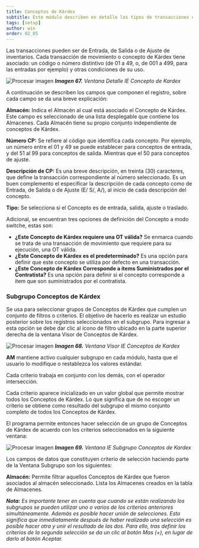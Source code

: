 ```yaml
---
title: Conceptos de Kárdex
subtitle: Este módulo describen en detalle los tipos de transacciones o conceptos que constituyen el movimiento de artículos en un Almacén.
tags: [setup]
author: win
order: 02_05
---
```

Las transacciones pueden ser de Entrada, de Salida o de Ajuste de inventarios. Cada transacción de  movimiento o concepto de Kárdex tiene asociado: un código o número distintivo (de 01 a 49, o, de 001 a 499, para las entradas por ejemplo) y otras condiciones de su uso.

![Procesar imagen](../../assets/images/cap02/chp02_img67.png)
_**Imagen 67.** Ventana Detalle IE Concepto de Kardex_

A continuación se describen los campos que componen el registro, sobre cada campo se da una breve explicación:

**Almacén:** Indica el Almacén al cual está asociado el Concepto de Kárdex. Este campo es seleccionado de una lista desplegable que contiene los Almacenes. Cada Almacén  tiene su propio conjunto independiente de conceptos de Kárdex.

**Número CP:** Se refiere al código que identifica cada concepto. Por ejemplo, un número entre el 01 y 49 se puede establecer para conceptos de entrada, y del 51 al 99 para conceptos de salida. Mientras que el 50 para conceptos de ajuste.

**Descripción de CP:** Es una breve descripción, en treinta (30) caracteres, que define la transacción correspondiente al número seleccionado. Es un buen complemento el especificar la descripción de cada concepto como de Entrada, de Salida o de Ajuste (E/ S/, A/), al inicio de cada descripción del concepto.

**Tipo:** Se selecciona si el Concepto es de entrada, salida, ajuste o traslado.

Adicional, se encuentran tres opciones de definición del Concepto a modo switche, estas son:

- **¿Este Concepto de Kárdex requiere una OT válida?**
  Se enmarca cuando se trata de una transacción de movimiento que requiere para su ejecución, una OT válida.
- **¿Este Concepto de Kárdex es el predeterminado?**
  Es una opción para definir que este concepto se utiliza por defecto en una transacción.
- **¿Este Concepto de Kárdex Corresponde a ítems Suministrados por el Contratista?**
  Es una opción para definir si el concepto corresponde a ítem que son suministrados por el contratista.

### Subgrupo Conceptos de Kárdex

Se usa para seleccionar grupos de Conceptos de Kárdex que cumplen un conjunto de filtros o criterios. El objetivo de hacerlo es realizar un estudio posterior sobre los registros seleccionados en el subgrupo. Para ingresar a esta opción se debe dar clic al ícono de filtro <span class="mdi mdi-filter-variant"></span> ubicado en la parte superior derecha de la ventana Visor de Conceptos de Kárdex.

![Procesar imagen](../../assets/images/cap02/chp02_img68.png)
_**Imagen 68.** Ventana Visor IE Conceptos de Kardex_

**AM** mantiene activo cualquier subgrupo en cada módulo, hasta que el usuario lo modifique o restablezca los valores estándar.

Cada criterio trabaja en conjunto con los demás, con el operador intersección.

Cada criterio aparece inicializado en un valor global que permite mostrar todos los Conceptos de Kárdex. Lo que significa que de no escoger un criterio se obtiene como resultado  del subgrupo el mismo conjunto completo de todos los Conceptos de Kárdex.

El programa permite entonces hacer selección de un grupo de Conceptos de Kárdex de acuerdo con los criterios seleccionados en la siguiente ventana:

![Procesar imagen](../../assets/images/cap02/chp02_img69.png)
_**Imagen 69.** Ventana IE Subgrupo Conceptos de Kardex_

Los campos de datos que constituyen criterio de selección haciendo parte de la Ventana Subgrupo son los siguientes:

**Almacén:** Permite filtrar aquellos Conceptos de Kárdex que fueron asociados al almacén seleccionado. Lista los Almacenes creados en la tabla de Almacenes.

_**Nota:** Es importante tener en cuenta que cuando se están realizando los subgrupos se pueden utilizar uno o varios de los criterios anteriores simultáneamente. Además es posible hacer unión de selecciones. Esto significa que inmediatamente después de haber realizado una selección es posible hacer otra y unir el resultado de las dos. Para ello, tras definir los criterios de la segunda selección se da un clic al botón <a class="btn">Mas (+)</a>, en lugar de darlo al botón <a class="btn">Aceptar</a>._

